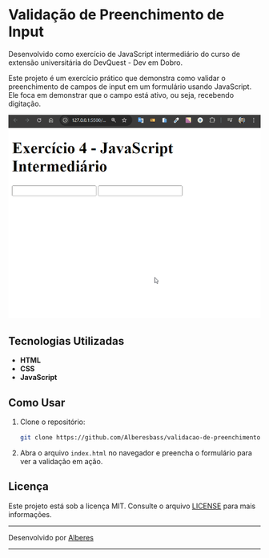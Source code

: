 # Validação de Preenchimento de Input

Desenvolvido como exercício de JavaScript intermediário do curso de extensão universitária do DevQuest - Dev em Dobro.

Este projeto é um exercício prático que demonstra como validar o preenchimento de campos de input em um formulário usando JavaScript. Ele foca em demonstrar que o campo está ativo, ou seja, recebendo digitação.

<img src="./ex4-intermediario.gif" alt="gif da tela do projeto">

## Tecnologias Utilizadas

- **HTML**
- **CSS**
- **JavaScript**

## Como Usar

1. Clone o repositório:

   ```bash
   git clone https://github.com/Alberesbass/validacao-de-preenchimento-de-input.git
   ```

2. Abra o arquivo `index.html` no navegador e preencha o formulário para ver a validação em ação.

## Licença

Este projeto está sob a licença MIT. Consulte o arquivo [LICENSE](./LICENSE) para mais informações.

---

Desenvolvido por [Alberes](https://github.com/Alberesbass)

---
